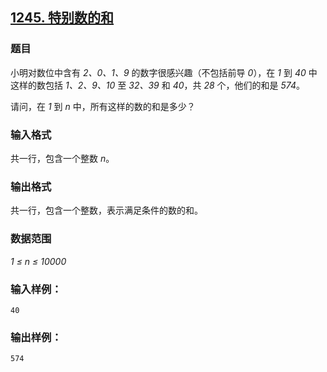 ## [1245. 特别数的和](https://www.acwing.com/problem/content/1247/)

### 题目

小明对数位中含有 *2、0、1、9* 的数字很感兴趣（不包括前导 *0*），在 *1* 到 *40* 中这样的数包括 *1、2、9、10* 至 *32、39* 和 *40*，共 *28* 个，他们的和是 *574*。

请问，在 *1* 到 *n* 中，所有这样的数的和是多少？

### 输入格式

共一行，包含一个整数 *n*。

### 输出格式

共一行，包含一个整数，表示满足条件的数的和。

### 数据范围

*1 ≤ n ≤ 10000*

### 输入样例：

```
40
```

### 输出样例：

```
574
```
